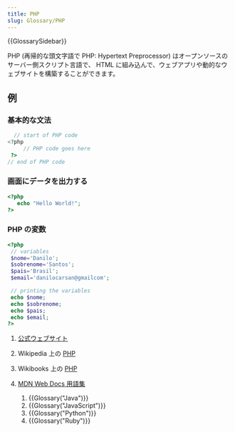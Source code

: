 ```yaml
---
title: PHP
slug: Glossary/PHP
---
```


{{GlossarySidebar}}

PHP (再帰的な頭文字語で PHP: Hypertext Preprocessor) はオープンソースのサーバー側スクリプト言語で、 HTML に組み込んで、ウェブアプリや動的なウェブサイトを構築することができます。

## 例

### 基本的な文法

```php
  // start of PHP code
<?php
     // PHP code goes here
 ?>
// end of PHP code
```

### 画面にデータを出力する

```php
<?php
   echo "Hello World!";
?>
```

### PHP の変数

```php
<?php
 // variables
 $nome='Danilo';
 $sobrenome='Santos';
 $pais='Brasil';
 $email='danilocarsan@gmailcom';

 // printing the variables
 echo $nome;
 echo $sobrenome;
 echo $pais;
 echo $email;
?>
```

1. [公式ウェブサイト](http://php.net/)
2. Wikipedia 上の [PHP](https://ja.wikipedia.org/wiki/PHP)
3. Wikibooks 上の [PHP](https://ja.wikibooks.org/wiki/PHP)
4. [MDN Web Docs 用語集](/ja/docs/Glossary)

   1. {{Glossary("Java")}}
   2. {{Glossary("JavaScript")}}
   3. {{Glossary("Python")}}
   4. {{Glossary("Ruby")}}
